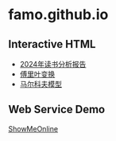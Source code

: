 # famo.github.io

## Interactive HTML

- [2024年读书分析报告](interactive_html\读书分析报告\2024年读书分析报告.html) 
- [傅里叶变换](interactive_html\FourierTransformation.html)  
- [马尔科夫模型](interactive_html\MarkovModel.html) 



## Web Service Demo

[ShowMeOnline](https://show_me_online.github.io/)

